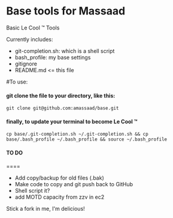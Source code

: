 Base tools for Massaad
====

Basic Le Cool &trade; Tools

Currently includes:
* git-completion.sh: which is a shell script
* bash_profile: my base settings 
* gitignore
* README.md <= this file

#To use:

#### git clone the file to your directory, like this:
`git clone git@github.com:amassaad/base.git`

#### finally, to update your terminal to become Le Cool &trade;
`cp base/.git-completion.sh ~/.git-completion.sh &&
cp base/.bash_profile ~/.bash_profile &&
source ~/.bash_profile`

#### TO DO
====
* Add copy/backup for old files (.bak)
* Make code to copy and git push back to GitHub 
* Shell script it?
* add MOTD capacity from zzv in ec2

Stick a fork in me, I'm delicious! 

